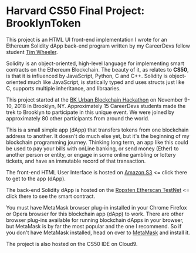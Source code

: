 # Harvard CS50 Final Project: BrooklynToken

This project is an HTML UI front-end implementation I wrote for an Ethereum Solidity dApp back-end program written by
my CareerDevs fellow student [Tim Wheeler](https://codesnippet.io/creating-your-own-cryptocurrency).

Solidity is an object-oriented, high-level language for implementing smart contracts on the Ethereum Blockchain.
The beauty of it, as relates to **CS50**, is that it is influenced by JavaScript, Python, C and C++.
Solidity is object-oriented much like JavaScript, is statically typed and uses structs just like C,
supports multiple inheritance, and libraaries.

This project started at the [BK Urban Blockchain Hackathon](https://www.brooklyntechweek.org/schedule/bk-urban-hackathon)
on November 9-10, 2018 in Brooklyn, NY.  Approximately 15 CareerDevs students made the trek to Brooklyn to participate in this unique event.
We were joined by approximately 80 other participants from around the world.

This is a small simple app (dApp) that transfers tokens from one blockchain address to another.
It doesn't do much else yet, but it's the beginning of my blockchain programming journey.
Thinking long term, an app like this could be used to pay your bills with onLine banking,
or send money (Ether) to another person or entity, or engage in some online gambling or lottery tickets,
and have an immutable record of that transaction.

The front-end HTML User Interface is hosted on [Amazon S3](http://brooklyn-token-dapp.s3-website.us-east-2.amazonaws.com)
<= click there to get to the app (dApp).

The back-end Solidity dApp is hosted on the [Ropsten Etherscan TestNet](https://ropsten.etherscan.io/address/0xd74a0f3606dbc4ad636760a751ecacbbc294d288#code)
<= click there to see the smart contract.

You must have MetaMask browser plug-in installed in your Chrome Firefox or Opera browser for this blockchain app (dApp) to work.
There are other browser plug-ins available for running blockchain dApps in your browser,
but MetaMask is by far the most popular and the one I recommend.
So if you don't have MetaMask installed, head on over to [MetaMask](https://metamask.io/) and install it.

The project is also hosted on the CS50 IDE on Cloud9.


